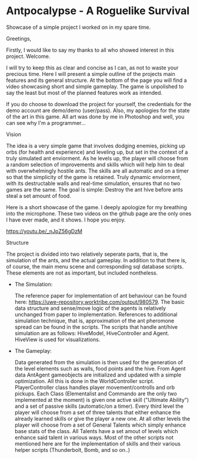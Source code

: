 # Antpocalypse - A Roguelike Survival
Showcase of a simple project I worked on in my spare time.

Greetings,

Firstly, I would like to say my thanks to all who showed interest in this project. Welcome.

I will try to keep this as clear and concise as I can, as not to waste your precious time. Here I will present a simple outline of the projects main features and its general structure. At the bottom of the page you will find a video showcasing short and simple gameplay. The game is unpolished to say the least but most of the planned features work as intended.

If you do choose to download the project for yourself, the credentials for the demo account are demo/demo (user/pass). Also, my apologies for the state of the art in this game. All art was done by me in Photoshop and well, you can see why I'm a programmer...

Vision

  The idea is a very simple game that involves dodging enemies, picking up orbs (for health and experience) and leveling up, but set in the context of a truly simulated ant enviorment. As he levels up, the player will choose from a random selection of improvements and skills which will help him to deal with overwhelmingly hostile ants. The skills are all automatic and on a timer so that the simplicity of the game is retained. Truly dynamic enviorment, with its destructable walls and real-time simulation, ensures that no two games are the same. 
  The goal is simple: Destroy the ant hive before ants steal a set amount of food. 
  
  Here is a short showcase of the game. I deeply apologize for my breathing into the microphone. These two videos on the github page are the only ones I have ever made, and it shows. I hope you enjoy.

https://youtu.be/_nJpZ56gDzM
 
Structure

  The project is divided into two relatively seperate parts, that is, the simulation of the ants, and the actual gameplay. In addition to that there is, of course, the main menu scene and corresponding sql database scripts. These elements are not as important, but included nontheless.
  
  
  - The Simulation:
   
  	The reference paper for implementation of ant behaviour can be found here: https://uwe-repository.worktribe.com/output/980579.
  	The basic data structure and sense/move logic of the agents is relatively unchanged from paper to implementation.
  	References to additional simulation technique, that is, approximation of the ant pheromone spread can be found in the scripts.
  	The scripts that handle ant/hive simulation are as follows: HiveModel, HiveController and Agent. HiveView is used for visualizations.
        
   - The Gameplay:
   
        Data generated from the simulation is then used for the generation of the level elements such as walls, food points and the hive. 
        From Agent data AntAgent gameobjects are initialized and updated with a simple optimization. All this is done in the WorldController script.
        PlayerController class handles player movement/controlls and orb pickups.
        Each Class (Elementalist and Commando are the only two implemented at the moment) is given one active skill ("Ultimate Ability") and a set of passive skills (automatic/on a timer).
        Every third level the player will choose from a set of three talents that either enhance the already learned skills or give the player a new one. 
        At all other levels the player will choose from a set of General Talents which simply enhance base stats of the class.
        All Talents have a set amout of levels which enhance said talent in various ways.
        Most of the other scripts not mentioned here are for the implementation of skills and their various helper scripts (Thunderbolt, Bomb, and so on..)
    


